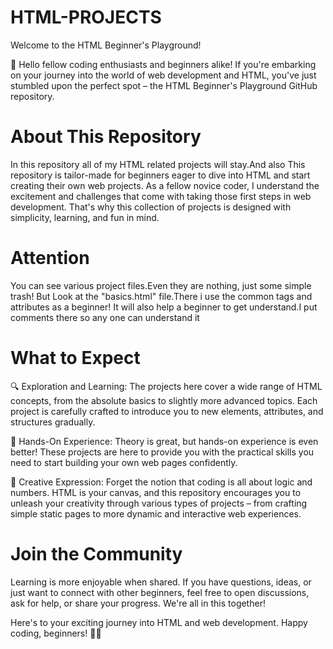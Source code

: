 # HTML-PROJECTS

Welcome to the HTML Beginner's Playground!
 
👋 Hello fellow coding enthusiasts and beginners alike! If you're embarking on your journey into the world of web development and HTML, you've just stumbled upon the perfect spot – the HTML Beginner's Playground GitHub repository.

# About This Repository

In this repository all of my HTML related projects will stay.And also This repository is tailor-made for beginners eager to dive into HTML and start creating their own web projects. As a fellow novice coder, I understand the excitement and challenges that come with taking those first steps in web development. That's why this collection of projects is designed with simplicity, learning, and fun in mind.

# Attention
You can see various project files.Even they are nothing, just some simple trash! But Look at the "basics.html" file.There i use the common tags and attributes as a beginner! It will also help a beginner to get understand.I put comments there so any one can understand it

# What to Expect

🔍 Exploration and Learning: The projects here cover a wide range of HTML concepts, from the absolute basics to slightly more advanced topics. Each project is carefully crafted to introduce you to new elements, attributes, and structures gradually.

🚀 Hands-On Experience: Theory is great, but hands-on experience is even better! These projects are here to provide you with the practical skills you need to start building your own web pages confidently.

🌈 Creative Expression: Forget the notion that coding is all about logic and numbers. HTML is your canvas, and this repository encourages you to unleash your creativity through various types of projects – from crafting simple static pages to more dynamic and interactive web experiences.

# Join the Community
Learning is more enjoyable when shared. If you have questions, ideas, or just want to connect with other beginners, feel free to open discussions, ask for help, or share your progress. We're all in this together!

Here's to your exciting journey into HTML and web development. Happy coding, beginners! 🚀🌐
